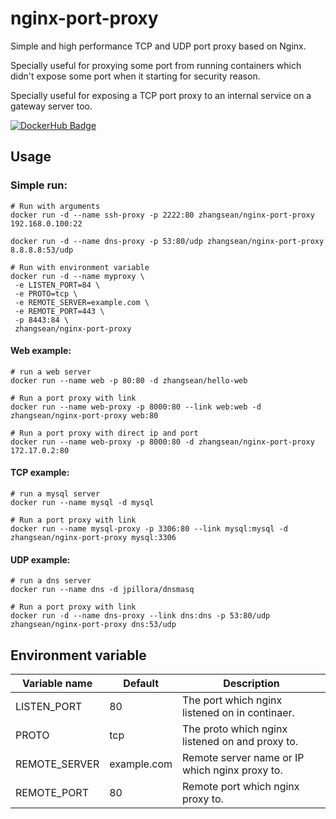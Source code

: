 # nginx-port-proxy
Simple and high performance TCP and UDP port proxy based on Nginx.

Specially useful for proxying some port from running containers which didn't expose some port when it starting for security reason.

Specially useful for exposing a TCP port proxy to an internal service on a gateway server too.

[![DockerHub Badge](http://dockeri.co/image/zhangsean/nginx-proxy)](https://hub.docker.com/r/zhangsean/nginx-proxy/)


## Usage

### Simple run:
```shell
# Run with arguments
docker run -d --name ssh-proxy -p 2222:80 zhangsean/nginx-port-proxy 192.168.0.100:22

docker run -d --name dns-proxy -p 53:80/udp zhangsean/nginx-port-proxy 8.8.8.8:53/udp

# Run with environment variable
docker run -d --name myproxy \
 -e LISTEN_PORT=84 \
 -e PROTO=tcp \
 -e REMOTE_SERVER=example.com \
 -e REMOTE_PORT=443 \
 -p 8443:84 \
 zhangsean/nginx-port-proxy
```

#### Web example:
```shell
# run a web server
docker run --name web -p 80:80 -d zhangsean/hello-web

# Run a port proxy with link
docker run --name web-proxy -p 8000:80 --link web:web -d zhangsean/nginx-port-proxy web:80

# Run a port proxy with direct ip and port
docker run --name web-proxy -p 8000:80 -d zhangsean/nginx-port-proxy 172.17.0.2:80
```

#### TCP example:
```shell
# run a mysql server
docker run --name mysql -d mysql

# Run a port proxy with link
docker run --name mysql-proxy -p 3306:80 --link mysql:mysql -d zhangsean/nginx-port-proxy mysql:3306
```

#### UDP example:
```shell
# run a dns server
docker run --name dns -d jpillora/dnsmasq

# Run a port proxy with link
docker run -d --name dns-proxy --link dns:dns -p 53:80/udp zhangsean/nginx-port-proxy dns:53/udp
```

## Environment variable
Variable name|Default|Description
---|---|---
LISTEN_PORT | 80 | The port which nginx listened on in continaer.
PROTO | tcp | The proto which nginx listened on and proxy to.
REMOTE_SERVER | example.com | Remote server name or IP which nginx proxy to.
REMOTE_PORT | 80 | Remote port which nginx proxy to.